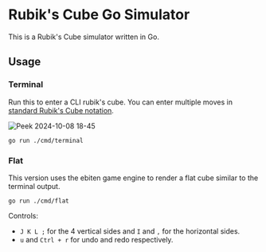 # Rubik's Cube Go Simulator

This is a Rubik's Cube simulator written in Go.

## Usage

### Terminal

Run this to enter a CLI rubik's cube. You can enter multiple moves in [standard Rubik's Cube notation](https://jperm.net/3x3/moves).

![Peek 2024-10-08 18-45](https://github.com/user-attachments/assets/cc1fe8df-1d93-4f7f-9b35-384c88aa10b1)

```
go run ./cmd/terminal
```

### Flat

This version uses the ebiten game engine to render a flat cube similar to the terminal output.

```
go run ./cmd/flat
```

Controls:

- `J K L ;` for the 4 vertical sides and `I` and `,` for the horizontal sides.
- `u` and `Ctrl + r` for undo and redo respectively.
